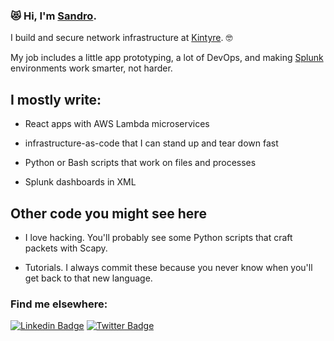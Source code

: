 ### 😻 Hi, I'm [Sandro](https://alessandrobraidotti.com).

I build and secure network infrastructure at [Kintyre](https://kintyre.co). 🤓

My job includes a little app prototyping, a lot of DevOps, and making [Splunk](https://www.splunk.com/) environments work smarter, not harder.

## I mostly write:

- React apps with AWS Lambda microservices

- infrastructure-as-code that I can stand up and tear down fast

- Python or Bash scripts that work on files and processes

- Splunk dashboards in XML

## Other code you might see here

- I love hacking. You'll probably see some Python scripts that craft packets with Scapy.

- Tutorials. I always commit these because you never know when you'll get back to that new language.

### Find me elsewhere:

[![Linkedin Badge](https://img.shields.io/badge/-LinkedIn-blue?style=flat-square&logo=Linkedin&logoColor=white&link=https://www.linkedin.com/in/alessandrobraidotti/)](https://www.linkedin.com/in/alessandrobraidotti/)  [![Twitter Badge](https://img.shields.io/badge/-Twitter-1ca0f1?style=flat-square&labelColor=1ca0f1&logo=twitter&logoColor=white&link=https://twitter.com/sandy__beaches)](https://twitter.com/sandy__beaches)